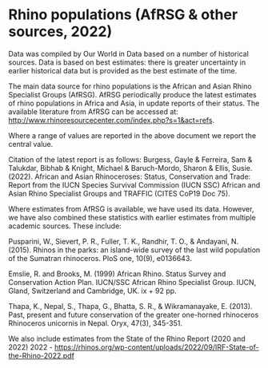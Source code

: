 # Rhino populations (AfRSG & other sources, 2022)

Data was compiled by Our World in Data based on a number of historical sources. Data is based on best estimates: there is greater uncertainty in earlier historical data but is provided as the best estimate of the time. 

The main data source for rhino populations is the African and Asian Rhino Specialist Groups (AfRSG). AfRSG periodically produce the latest estimates of rhino populations in Africa and Asia, in update reports of their status. The available literature from AfRSG can be accessed at: http://www.rhinoresourcecenter.com/index.php?s=1&act=refs.

Where a range of values are reported in the above document we report the central value. 

Citation of the latest report is as follows:
Burgess, Gayle & Ferreira, Sam & Talukdar, Bibhab & Knight, Michael & Baruch-Mordo, Sharon & Ellis, Susie. (2022). African and Asian Rhinoceroses: Status, Conservation and Trade: Report from the IUCN Species Survival Commission (IUCN SSC) African and Asian Rhino Specialist Groups and TRAFFIC (CITES CoP19 Doc 75). 

Where estimates from AfRSG is available, we have used its data. However, we have also combined these statistics with earlier estimates from multiple academic sources. These include:

Pusparini, W., Sievert, P. R., Fuller, T. K., Randhir, T. O., & Andayani, N. (2015). Rhinos in the parks: an island-wide survey of the last wild population of the Sumatran rhinoceros. PloS one, 10(9), e0136643.

Emslie, R. and Brooks, M. (1999) African Rhino. Status Survey and Conservation Action Plan. IUCN/SSC African Rhino
Specialist Group. IUCN, Gland, Switzerland and Cambridge, UK. ix + 92 pp.

Thapa, K., Nepal, S., Thapa, G., Bhatta, S. R., & Wikramanayake, E. (2013). Past, present and future conservation of the greater one-horned rhinoceros Rhinoceros unicornis in Nepal. Oryx, 47(3), 345-351.

We also include estimates from the State of the Rhino Report (2020 and 2022)
2022 - https://rhinos.org/wp-content/uploads/2022/09/IRF-State-of-the-Rhino-2022.pdf